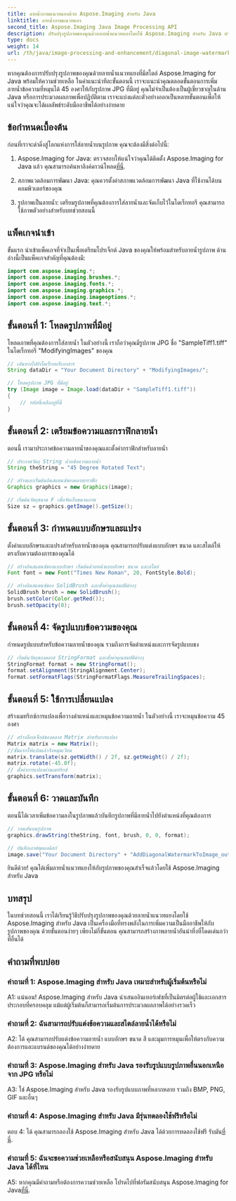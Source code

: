```yaml
---
title: ลายน้ำภาพแนวทแยงด้วย Aspose.Imaging สำหรับ Java
linktitle: ลายน้ำภาพแนวทแยง
second_title: Aspose.Imaging Java Image Processing API
description: ปรับปรุงรูปภาพของคุณด้วยลายน้ำแนวทแยงโดยใช้ Aspose.Imaging สำหรับ Java ทำตามคำแนะนำทีละขั้นตอนนี้และสร้างภาพลายน้ำที่น่าทึ่งได้อย่างง่ายดาย
type: docs
weight: 14
url: /th/java/image-processing-and-enhancement/diagonal-image-watermarking/
---
```


หากคุณต้องการปรับปรุงรูปภาพของคุณด้วยลายน้ำแนวทแยงที่มีสไตล์ Aspose.Imaging for Java พร้อมให้ความช่วยเหลือ ในคำแนะนำทีละขั้นตอนนี้ เราจะแนะนำคุณตลอดขั้นตอนการเพิ่มลายน้ำข้อความที่หมุนได้ 45 องศาให้กับรูปภาพ JPG ที่มีอยู่ คุณไม่จำเป็นต้องเป็นผู้เชี่ยวชาญในด้าน Java หรือการประมวลผลภาพเพื่อปฏิบัติตาม เราจะแบ่งแต่ละตัวอย่างออกเป็นหลายขั้นตอนเพื่อให้แน่ใจว่าคุณจะได้ผลลัพธ์ระดับมืออาชีพได้อย่างง่ายดาย

## ข้อกำหนดเบื้องต้น

ก่อนที่เราจะดำดิ่งสู่โลกแห่งการใส่ลายน้ำบนรูปภาพ คุณจะต้องมีสิ่งต่อไปนี้:

1.  Aspose.Imaging for Java: ตรวจสอบให้แน่ใจว่าคุณได้ติดตั้ง Aspose.Imaging for Java แล้ว คุณสามารถค้นหาลิงค์ดาวน์โหลด[ที่นี่](https://releases.aspose.com/imaging/java/).

2. สภาพแวดล้อมการพัฒนา Java: คุณควรตั้งค่าสภาพแวดล้อมการพัฒนา Java ที่ใช้งานได้บนคอมพิวเตอร์ของคุณ

3. รูปภาพเป็นลายน้ำ: เตรียมรูปภาพที่คุณต้องการใส่ลายน้ำและจัดเก็บไว้ในไดเร็กทอรี คุณสามารถใช้ภาพตัวอย่างสำหรับบทช่วยสอนนี้

## แพ็คเกจนำเข้า

ขั้นแรก นำเข้าแพ็คเกจที่จำเป็นเพื่อเตรียมโปรเจ็กต์ Java ของคุณให้พร้อมสำหรับลายน้ำรูปภาพ ด้านล่างนี้เป็นแพ็คเกจสำคัญที่คุณต้องมี:

```java
import com.aspose.imaging.*;
import com.aspose.imaging.brushes.*;
import com.aspose.imaging.fonts.*;
import com.aspose.imaging.graphics.*;
import com.aspose.imaging.imageoptions.*;
import com.aspose.imaging.text.*;
```

## ขั้นตอนที่ 1: โหลดรูปภาพที่มีอยู่

โหลดภาพที่คุณต้องการใส่ลายน้ำ ในตัวอย่างนี้ เราถือว่าคุณมีรูปภาพ JPG ชื่อ "SampleTiff1.tiff" ในไดเร็กทอรี "ModifyingImages" ของคุณ

```java
// เส้นทางไปยังไดเร็กทอรีเอกสาร
String dataDir = "Your Document Directory" + "ModifyingImages/";

// โหลดรูปภาพ JPG ที่มีอยู่
try (Image image = Image.load(dataDir + "SampleTiff1.tiff"))
{
    // รหัสที่เหลืออยู่ที่นี่
}
```

## ขั้นตอนที่ 2: เตรียมข้อความและกราฟิกลายน้ำ

ตอนนี้ เรามาประกาศข้อความลายน้ำของคุณและตั้งค่ากราฟิกสำหรับลายน้ำ

```java
// ประกาศวัตถุ String ด้วยข้อความลายน้ำ
String theString = "45 Degree Rotated Text";

// สร้างและเริ่มต้นอินสแตนซ์ของคลาสกราฟิก
Graphics graphics = new Graphics(image);

// เริ่มต้นวัตถุขนาด F เพื่อจัดเก็บขนาดภาพ
Size sz = graphics.getImage().getSize();
```

## ขั้นตอนที่ 3: กำหนดแบบอักษรและแปรง

ตั้งค่าแบบอักษรและแปรงสำหรับลายน้ำของคุณ คุณสามารถปรับแต่งแบบอักษร ขนาด และสไตล์ให้ตรงกับความต้องการของคุณได้

```java
// สร้างอินสแตนซ์ของแบบอักษร เริ่มต้นด้วยหน้าแบบอักษร ขนาด และสไตล์
Font font = new Font("Times New Roman", 20, FontStyle.Bold);

// สร้างอินสแตนซ์ของ SolidBrush และตั้งค่าคุณสมบัติต่างๆ
SolidBrush brush = new SolidBrush();
brush.setColor(Color.getRed());
brush.setOpacity(0);
```

## ขั้นตอนที่ 4: จัดรูปแบบข้อความของคุณ

กำหนดรูปแบบสำหรับข้อความลายน้ำของคุณ รวมถึงการจัดตำแหน่งและการจัดรูปแบบธง

```java
// เริ่มต้นวัตถุของคลาส StringFormat และตั้งค่าคุณสมบัติต่างๆ
StringFormat format = new StringFormat();
format.setAlignment(StringAlignment.Center);
format.setFormatFlags(StringFormatFlags.MeasureTrailingSpaces);
```

## ขั้นตอนที่ 5: ใช้การเปลี่ยนแปลง

สร้างเมทริกซ์การแปลงเพื่อวางตำแหน่งและหมุนข้อความลายน้ำ ในตัวอย่างนี้ เราจะหมุนข้อความ 45 องศา

```java
// สร้างอ็อบเจ็กต์ของคลาส Matrix สำหรับการแปลง
Matrix matrix = new Matrix();
//ขั้นแรกให้แปลแล้วจึงหมุนเวียน
matrix.translate(sz.getWidth() / 2f, sz.getHeight() / 2f);
matrix.rotate(-45.0f);
// ตั้งค่าการแปลงผ่านเมทริกซ์
graphics.setTransform(matrix);
```

## ขั้นตอนที่ 6: วาดและบันทึก

ตอนนี้ได้เวลาเพิ่มข้อความลงในรูปภาพแล้วบันทึกรูปภาพที่มีลายน้ำไปยังตำแหน่งที่คุณต้องการ

```java
// วาดเส้นบนรูปภาพ
graphics.drawString(theString, font, brush, 0, 0, format);

// บันทึกเอาต์พุตลงดิสก์
image.save("Your Document Directory" + "AddDiagonalWatermarkToImage_out.jpg");
```

ยินดีด้วย! คุณได้เพิ่มลายน้ำแนวทแยงให้กับรูปภาพของคุณสำเร็จแล้วโดยใช้ Aspose.Imaging สำหรับ Java

## บทสรุป

ในบทช่วยสอนนี้ เราได้เรียนรู้วิธีปรับปรุงรูปภาพของคุณด้วยลายน้ำแนวทแยงโดยใช้ Aspose.Imaging สำหรับ Java เป็นเครื่องมือที่ทรงพลังในการเพิ่มความเป็นมืออาชีพให้กับรูปภาพของคุณ ด้วยขั้นตอนง่ายๆ เพียงไม่กี่ขั้นตอน คุณสามารถสร้างภาพลายน้ำอันน่าทึ่งที่โดดเด่นกว่าที่อื่นได้

## คำถามที่พบบ่อย

### คำถามที่ 1: Aspose.Imaging สำหรับ Java เหมาะสำหรับผู้เริ่มต้นหรือไม่

A1: แน่นอน! Aspose.Imaging สำหรับ Java นำเสนออินเทอร์เฟซที่เป็นมิตรต่อผู้ใช้และเอกสารประกอบที่ครอบคลุม แม้แต่ผู้เริ่มต้นก็สามารถเริ่มต้นการประมวลผลภาพได้อย่างรวดเร็ว

### คำถามที่ 2: ฉันสามารถปรับแต่งข้อความและสไตล์ลายน้ำได้หรือไม่

A2: ได้ คุณสามารถปรับแต่งข้อความลายน้ำ แบบอักษร ขนาด สี และมุมการหมุนเพื่อให้ตรงกับความต้องการและแบรนด์ของคุณได้อย่างง่ายดาย

### คำถามที่ 3: Aspose.Imaging สำหรับ Java รองรับรูปแบบรูปภาพอื่นนอกเหนือจาก JPG หรือไม่

A3: ใช่ Aspose.Imaging สำหรับ Java รองรับรูปแบบภาพที่หลากหลาย รวมถึง BMP, PNG, GIF และอื่นๆ

### คำถามที่ 4: Aspose.Imaging สำหรับ Java มีรุ่นทดลองใช้ฟรีหรือไม่

 ตอบ 4: ได้ คุณสามารถลองใช้ Aspose.Imaging สำหรับ Java ได้ด้วยการทดลองใช้ฟรี รับมัน[ที่นี่](https://releases.aspose.com/).

### คำถามที่ 5: ฉันจะขอความช่วยเหลือหรือสนับสนุน Aspose.Imaging สำหรับ Java ได้ที่ไหน

 A5: หากคุณมีคำถามหรือต้องการความช่วยเหลือ โปรดไปที่ฟอรัมสนับสนุน Aspose.Imaging for Java[ที่นี่](https://forum.aspose.com/).